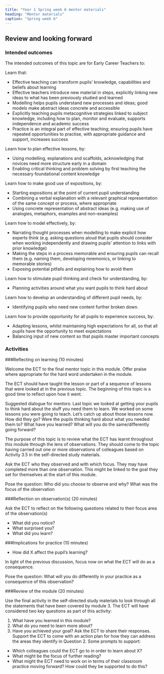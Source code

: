 ```yaml
---
title: "Year 1 Spring week 6 mentor materials"
heading: "Mentor materials"
caption: "Spring week 6"
---
```



## Review and looking forward

### Intended outcomes

The intended outcomes of this topic are for Early Career Teachers to:

Learn that:

- Effective teaching can transform pupils’ knowledge, capabilities and beliefs about learning
- Effective teachers introduce new material in steps, explicitly linking new ideas to what has been previously studied and learned
 - Modelling helps pupils understand new processes and ideas; good models make abstract ideas concrete and accessible
- Explicitly teaching pupils metacognitive strategies linked to subject knowledge, including how to plan, monitor and evaluate, supports independence and academic success
- Practice is an integral part of effective teaching; ensuring pupils have repeated opportunities to practise, with appropriate guidance and support, increases success

Learn how to plan effective lessons, by:

- Using modelling, explanations and scaffolds, acknowledging that novices need more structure early in a domain
- Enabling critical thinking and problem solving by first teaching the necessary foundational content knowledge

Learn how to make good use of expositions, by:

- Starting expositions at the point of current pupil understanding
- Combining a verbal explanation with a relevant graphical representation of the same concept or process, where appropriate
- Using concrete representation of abstract ideas (e.g. making use of analogies, metaphors, examples and non-examples)

Learn how to model effectively, by:

- Narrating thought processes when modelling to make explicit how experts think (e.g. asking questions aloud that pupils should consider when working independently and drawing pupils’ attention to links with prior knowledge)
 - Making the steps in a process memorable and ensuring pupils can recall them (e.g. naming them, developing mnemonics, or linking to memorable stories)
- Exposing potential pitfalls and explaining how to avoid them

Learn how to stimulate pupil thinking and check for understanding, by:

- Planning activities around what you want pupils to think hard about

Learn how to develop an understanding of different pupil needs, by:

- Identifying pupils who need new content further broken down.


Learn how to provide opportunity for all pupils to experience success, by:

- Adapting lessons, whilst maintaining high expectations for all, so that all pupils have the opportunity to meet expectations
- Balancing input of new content so that pupils master important concepts 

### Activities

###Reflecting on learning (10 minutes)

Welcome the ECT to the final mentor topic in this module. Offer praise where appropriate for the hard word undertaken in the module.

The ECT should have taught the lesson or part of a sequence of lessons that were looked at in the previous topic. The beginning of this topic is a good time to reflect upon how it went.

Suggested dialogue for mentors: Last topic we looked at getting your pupils to think hard about the stuff you need them to learn. We worked on some lessons you were going to teach. Let’s catch up about those lessons now. How did they go? Were the pupils thinking hard about what you needed them to? What have you learned? What will you do the same/differently going forward?

The purpose of this topic is to review what the ECT has learnt throughout this module through the lens of observations. They should come to the topic having carried out one or more observations of colleagues based on Activity 3.5 in the self-directed study materials.

Ask the ECT who they observed and with which focus. They may have completed more than one observation. This might be linked to the goal they set for themselves at the start of this module.

Pose the question: Who did you choose to observe and why? What was the focus of the observation

###Reflection on observation(s) (20 minutes)

Ask the ECT to reflect on the following questions related to their focus area of the observation(s)

- What did you notice?
- What surprised you?
- What did you learn?

###Implications for practice (10 minutes)
- How did X affect the pupil’s learning?

In light of the previous discussion, focus now on what the ECT will do as a consequence.

Pose the question: What will you do differently in your practice as a consequence of this observation?

###Review of the module (20 minutes)

Use the final activity in the self-directed study materials to look through all the statements that have been covered by module 3. The ECT will have considered two key questions as part of this activity:

1. What have you learned in this module?
2. What do you need to learn more about?
3. Have you achieved your goal?
Ask the ECT to share their responses. Support the ECT to come with an action plan for how they can address the areas they identify in Question 2. Some prompts to support:
- Which colleagues could the ECT go to in order to learn about X?
- What might be the focus of further reading?
- What might the ECT need to work on in terms of their classroom practice moving forward? How could they be supported to do this?





